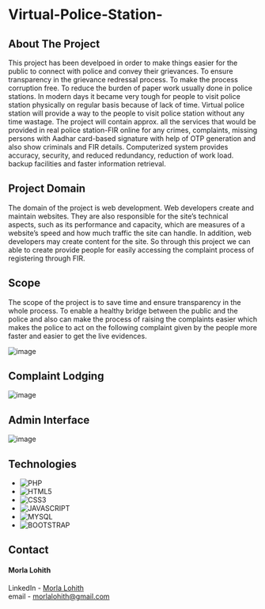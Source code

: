# Virtual-Police-Station-
 
## About The Project

This project has been develpoed in order to make things easier for the public to connect with police and convey their grievances. To ensure transparency in the grievance redressal
process. To make the process corruption free. To reduce the burden of paper work
usually done in police stations.
In modern days it became very tough for people to visit police station physically
on regular basis because of lack of time. Virtual police station will provide a way to
the people to visit police station without any time wastage. The project will contain
approx. all the services that would be provided in real police station-FIR online for
any crimes, complaints, missing persons with Aadhar card-based signature with help
of OTP generation and also show criminals and FIR details. Computerized system
provides accuracy, security, and reduced redundancy, reduction of work load. backup
facilities and faster information retrieval.

## Project Domain

The domain of the project is web development. Web developers create and maintain websites. They are also responsible for the site’s technical aspects, such as its
performance and capacity, which are measures of a website’s speed and how much
traffic the site can handle. In addition, web developers may create content for the site.
So through this project we can able to create provide people for easily accessing the
complaint process of registering through FIR. 

## Scope

The scope of the project is to save time and ensure transparency in the whole
process. To enable a healthy bridge between the public and the police and also can
make the process of raising the complaints easier which makes the police to act on
the following complaint given by the people more faster and easier to get the live
evidences.

![image](https://user-images.githubusercontent.com/117012178/198875526-a8a8e88d-3758-4815-b70b-6cffe23ebbbe.png)

## Complaint Lodging 
![image](https://user-images.githubusercontent.com/117012178/198875558-46e47725-3ad6-48af-98c3-c2b899eae734.png)

## Admin Interface 
![image](https://user-images.githubusercontent.com/117012178/198875599-989f3058-f19f-42f7-9b73-69b9e20f3b83.png)

## Technologies 
* ![PHP](https://img.shields.io/badge/PHP-777BB4?style=for-the-badge&logo=php&logoColor=white)
* ![HTML5](https://img.shields.io/badge/HTML5-E34F26?style=for-the-badge&logo=html5&logoColor=white) 
* ![CSS3](https://img.shields.io/badge/CSS-239120?&style=for-the-badge&logo=css3&logoColor=white) 
* ![JAVASCRIPT](https://img.shields.io/badge/JavaScript-F7DF1E?style=for-the-badge&logo=javascript&logoColor=black) 
* ![MYSQL](https://img.shields.io/badge/MySQL-00000F?style=for-the-badge&logo=mysql&logoColor=white) 
* ![BOOTSTRAP](https://img.shields.io/badge/Bootstrap-563D7C?style=for-the-badge&logo=bootstrap&logoColor=white) 

## Contact 

#### Morla Lohith
LinkedIn - [Morla Lohith](https://www.linkedin.com/in/lohith-morla-bbb082215/) 
<br>
email - morlalohith@gmail.com

